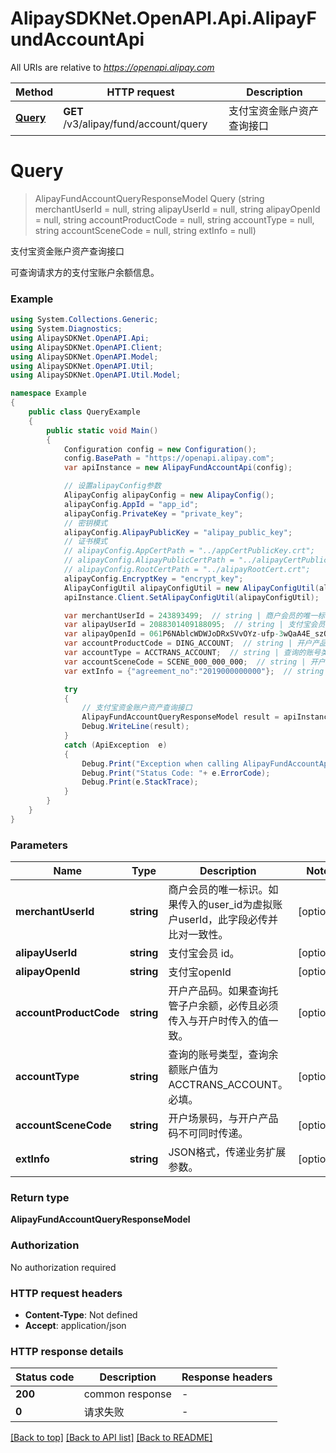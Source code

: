 # AlipaySDKNet.OpenAPI.Api.AlipayFundAccountApi

All URIs are relative to *https://openapi.alipay.com*

Method | HTTP request | Description
------------- | ------------- | -------------
[**Query**](AlipayFundAccountApi.md#query) | **GET** /v3/alipay/fund/account/query | 支付宝资金账户资产查询接口


<a name="query"></a>
# **Query**
> AlipayFundAccountQueryResponseModel Query (string merchantUserId = null, string alipayUserId = null, string alipayOpenId = null, string accountProductCode = null, string accountType = null, string accountSceneCode = null, string extInfo = null)

支付宝资金账户资产查询接口

可查询请求方的支付宝账户余额信息。

### Example
```csharp
using System.Collections.Generic;
using System.Diagnostics;
using AlipaySDKNet.OpenAPI.Api;
using AlipaySDKNet.OpenAPI.Client;
using AlipaySDKNet.OpenAPI.Model;
using AlipaySDKNet.OpenAPI.Util;
using AlipaySDKNet.OpenAPI.Util.Model;

namespace Example
{
    public class QueryExample
    {
        public static void Main()
        {
            Configuration config = new Configuration();
            config.BasePath = "https://openapi.alipay.com";
            var apiInstance = new AlipayFundAccountApi(config);

            // 设置alipayConfig参数
            AlipayConfig alipayConfig = new AlipayConfig();
            alipayConfig.AppId = "app_id";
            alipayConfig.PrivateKey = "private_key";
            // 密钥模式
            alipayConfig.AlipayPublicKey = "alipay_public_key";
            // 证书模式
            // alipayConfig.AppCertPath = "../appCertPublicKey.crt";
            // alipayConfig.AlipayPublicCertPath = "../alipayCertPublicKey_RSA2.crt";
            // alipayConfig.RootCertPath = "../alipayRootCert.crt";
            alipayConfig.EncryptKey = "encrypt_key";
            AlipayConfigUtil alipayConfigUtil = new AlipayConfigUtil(alipayConfig);
            apiInstance.Client.SetAlipayConfigUtil(alipayConfigUtil);

            var merchantUserId = 243893499;  // string | 商户会员的唯一标识。如果传入的user_id为虚拟账户userId，此字段必传并比对一致性。 (optional) 
            var alipayUserId = 2088301409188095;  // string | 支付宝会员 id。 (optional) 
            var alipayOpenId = 061P6NAblcWDWJoDRxSVvOYz-ufp-3wQaA4E_szQyMFTXse;  // string | 支付宝openId (optional) 
            var accountProductCode = DING_ACCOUNT;  // string | 开户产品码。如果查询托管子户余额，必传且必须传入与开户时传入的值一致。 (optional) 
            var accountType = ACCTRANS_ACCOUNT;  // string | 查询的账号类型，查询余额账户值为ACCTRANS_ACCOUNT。必填。 (optional) 
            var accountSceneCode = SCENE_000_000_000;  // string | 开户场景码，与开户产品码不可同时传递。 (optional) 
            var extInfo = {"agreement_no":"2019000000000"};  // string | JSON格式，传递业务扩展参数。 (optional) 

            try
            {
                // 支付宝资金账户资产查询接口
                AlipayFundAccountQueryResponseModel result = apiInstance.Query(merchantUserId, alipayUserId, alipayOpenId, accountProductCode, accountType, accountSceneCode, extInfo);
                Debug.WriteLine(result);
            }
            catch (ApiException  e)
            {
                Debug.Print("Exception when calling AlipayFundAccountApi.Query: " + e.Message );
                Debug.Print("Status Code: "+ e.ErrorCode);
                Debug.Print(e.StackTrace);
            }
        }
    }
}
```

### Parameters

Name | Type | Description  | Notes
------------- | ------------- | ------------- | -------------
 **merchantUserId** | **string**| 商户会员的唯一标识。如果传入的user_id为虚拟账户userId，此字段必传并比对一致性。 | [optional] 
 **alipayUserId** | **string**| 支付宝会员 id。 | [optional] 
 **alipayOpenId** | **string**| 支付宝openId | [optional] 
 **accountProductCode** | **string**| 开户产品码。如果查询托管子户余额，必传且必须传入与开户时传入的值一致。 | [optional] 
 **accountType** | **string**| 查询的账号类型，查询余额账户值为ACCTRANS_ACCOUNT。必填。 | [optional] 
 **accountSceneCode** | **string**| 开户场景码，与开户产品码不可同时传递。 | [optional] 
 **extInfo** | **string**| JSON格式，传递业务扩展参数。 | [optional] 

### Return type

**AlipayFundAccountQueryResponseModel**

### Authorization

No authorization required

### HTTP request headers

 - **Content-Type**: Not defined
 - **Accept**: application/json


### HTTP response details
| Status code | Description | Response headers |
|-------------|-------------|------------------|
| **200** | common response |  -  |
| **0** | 请求失败 |  -  |

[[Back to top]](#) [[Back to API list]](../README.md#documentation-for-api-endpoints) [[Back to README]](../README.md)

